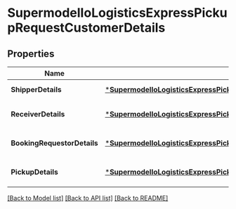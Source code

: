 # SupermodelIoLogisticsExpressPickupRequestCustomerDetails

## Properties
Name | Type | Description | Notes
------------ | ------------- | ------------- | -------------
**ShipperDetails** | [***SupermodelIoLogisticsExpressPickupRequestCustomerDetailsShipperDetails**](supermodelIoLogisticsExpressPickupRequest_customerDetails_shipperDetails.md) |  | [default to null]
**ReceiverDetails** | [***SupermodelIoLogisticsExpressPickupRequestCustomerDetailsShipperDetails**](supermodelIoLogisticsExpressPickupRequest_customerDetails_shipperDetails.md) |  | [optional] [default to null]
**BookingRequestorDetails** | [***SupermodelIoLogisticsExpressPickupRequestCustomerDetailsBookingRequestorDetails**](supermodelIoLogisticsExpressPickupRequest_customerDetails_bookingRequestorDetails.md) |  | [optional] [default to null]
**PickupDetails** | [***SupermodelIoLogisticsExpressPickupRequestCustomerDetailsShipperDetails**](supermodelIoLogisticsExpressPickupRequest_customerDetails_shipperDetails.md) |  | [optional] [default to null]

[[Back to Model list]](../README.md#documentation-for-models) [[Back to API list]](../README.md#documentation-for-api-endpoints) [[Back to README]](../README.md)

